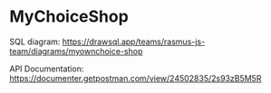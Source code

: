 # MyChoiceShop
SQL diagram:
https://drawsql.app/teams/rasmus-js-team/diagrams/myownchoice-shop


API Documentation:
https://documenter.getpostman.com/view/24502835/2s93zB5M5R
